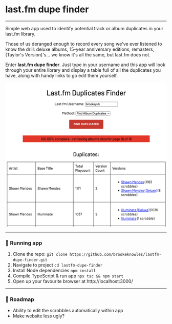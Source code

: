 # last.fm dupe finder

---

Simple web app used to identify potential track or album duplicates in your last.fm library. 

Those of us deranged enough to record every song we've ever listened to know the drill: deluxe albums, 15-year anniversary editions, remasters, (Taylor's Version)'s... we know it's all the same, but last.fm does not.

Enter **last.fm dupe finder**. Just type in your username and this app will look through your entire library and display a table full of all the duplicates you have, along with handy links to go edit them yourself.

![last.fm dupe finder website](screenshots/screenshot.png "last.fm dupe finder")

---

### 🏃 Running app
1. Clone the repo: `git clone https://github.com/brookeknowles/lastfm-dupe-finder.git`
2. Navigate to project `cd lastfm-dupe-finder`
3. Install Node dependencies `npm install`
4. Compile TypeScript & run app `npx tsc && npm start`
5. Open up your favourite browser at http://localhost:3000/

---

### 🚧 Roadmap
- Ability to edit the scrobbles automatically within app
- Make website less ugly?